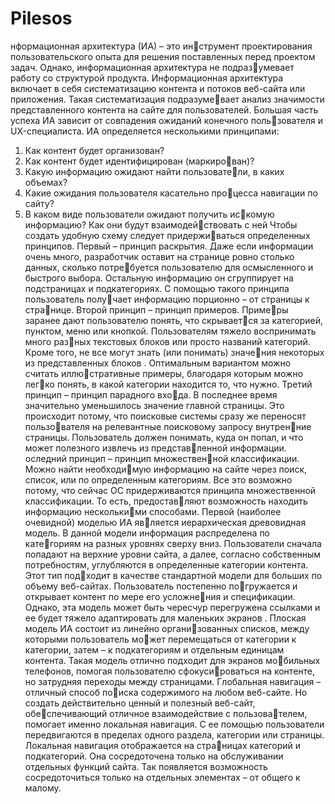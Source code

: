 # Pilesos
нформационная архитектура (ИА) – это инструмент проектирования пользовательского опыта 
для решения поставленных перед проектом задач. 
Однако, информационная архитектура не подразумевает работу со структурой продукта.
Информационная архитектура включает 
в себя систематизацию контента и потоков веб-сайта 
или приложения. Такая систематизация подразумевает анализ значимости представленного контента 
на сайте для пользователей. Большая часть успеха 
ИА зависит от совпадения ожиданий конечного пользователя и UX-специалиста. 
ИА определяется несколькими принципами:
1. Как контент будет организован?
2. Как контент будет идентифицирован (маркирован)?
3. Какую информацию ожидают найти пользователи, в каких объемах?
4. Какие ожидания пользователя касательно процесса навигации по сайту?
5. В каком виде пользователи ожидают получить искомую информацию? Как они будут взаимодействовать с ней
Чтобы создать удобную схему следует придерживаться определенных принципов.
Первый – принцип раскрытия. Даже если 
информации очень много, разработчик оставит 
на странице ровно столько данных, сколько потребуется пользователю для осмысленного и быстрого 
выбора. Остальную информацию он сгруппирует 
на подстраницах и подкатегориях. 
С помощью такого принципа пользователь получает информацию порционно – от страницы к странице.
Второй принцип – принцип примеров. Примеры заранее дают пользователю понять, что скрывается за категорией, пунктом, меню или кнопкой. 
Пользователям тяжело воспринимать много разных текстовых блоков или просто названий категорий. 
Кроме того, не все могут знать (или понимать) значения некоторых из представленных блоков .
Оптимальным вариантом можно считать иллюстративные примеры, благодаря которым можно легко понять, в какой категории находится то, что нужно.
Третий принцип – принцип парадного входа. В последнее время значительно уменьшилось 
значение главной страницы. Это происходит потому, 
что поисковые системы сразу же переносят пользователя на релевантные поисковому запросу внутренние страницы. Пользователь должен понимать, куда 
он попал, и что может полезного извлечь из представленной информации.
оследний принцип – принцип множественной классификации. Можно найти необходимую информацию на сайте через поиск, список, 
или по определенным категориям. Все это возможно 
потому, что сейчас ОС придерживаются принципа 
множественной классификации. То есть, предоставляют возможность находить информацию несколькими способами.
Первой (наиболее очевидной) моделью ИА является иерархическая древовидная модель. 
В данной модели информация распределена по категориям на разных уровнях сверху вниз. Пользователи 
сначала попадают на верхние уровни сайта, а далее, 
согласно собственным потребностям, углубляются 
в определенные категории контента. Этот тип подходит в качестве стандартной модели для больших 
по объему веб-сайтах. Пользователь постепенно погружается и открывает контент по мере его усложнения и спецификации. Однако, эта модель может быть 
чересчур перегружена ссылками и ее будет тяжело 
адаптировать для маленьких экранов .
Плоская модель ИА состоит из линейно организованных списков, между которыми пользователь может перемещаться от категории к категории, затем – к 
подкатегориям и отдельным единицам контента.
Такая модель отлично подходит для экранов мобильных телефонов, помогая пользователю сфокусироваться на контенте, но затрудняя переходы между 
страницами.
Глобальная навигация – отличный способ поиска содержимого на любом веб-сайте. Но создать 
действительно ценный и полезный веб-сайт, обеспечивающий отличное взаимодействие с пользователем, помогает именно локальная навигация. С ее 
помощью пользователи передвигаются в пределах 
одного раздела, категории или страницы.
Локальная навигация отображается на страницах категорий и подкатегорий. Она сосредоточена 
только на обслуживании отдельных функций сайта. 
Так появляется возможность сосредоточиться только 
на отдельных элементах – от общего к малому.
